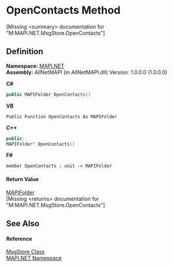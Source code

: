 # OpenContacts Method


\[Missing &lt;summary&gt; documentation for "M:MAPI.NET.MsgStore.OpenContacts"\]



## Definition
**Namespace:** <a href="5bef4637-66f8-16d4-e5f4-4d0da57a1538.md">MAPI.NET</a>  
**Assembly:** AllNetMAPI (in AllNetMAPI.dll) Version: 1.0.0.0 (1.0.0.0)

**C#**
``` C#
public MAPIFolder OpenContacts()
```
**VB**
``` VB
Public Function OpenContacts As MAPIFolder
```
**C++**
``` C++
public:
MAPIFolder^ OpenContacts()
```
**F#**
``` F#
member OpenContacts : unit -> MAPIFolder 
```



#### Return Value
<a href="f0f65788-8462-2019-0156-d17cd0205fa2.md">MAPIFolder</a>  
\[Missing &lt;returns&gt; documentation for "M:MAPI.NET.MsgStore.OpenContacts"\]

## See Also


#### Reference
<a href="6f2a2863-4894-51bc-e286-04b5a90167ef.md">MsgStore Class</a>  
<a href="5bef4637-66f8-16d4-e5f4-4d0da57a1538.md">MAPI.NET Namespace</a>  
